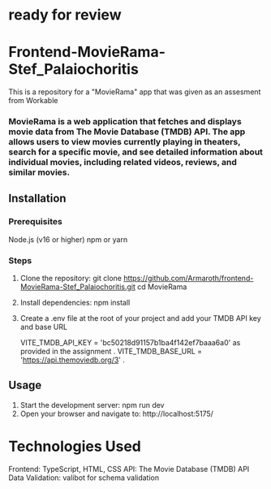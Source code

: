 # ready for review

# Frontend-MovieRama-Stef_Palaiochoritis

This is a repository for a "MovieRama" app that was given as an assesment from Workable

### MovieRama is a web application that fetches and displays movie data from The Movie Database (TMDB) API. The app allows users to view movies currently playing in theaters, search for a specific movie, and see detailed information about individual movies, including related videos, reviews, and similar movies.

## Installation

### Prerequisites

Node.js (v16 or higher)
npm or yarn

### Steps

1. Clone the repository:
   git clone https://github.com/Armaroth/frontend-MovieRama-Stef_Palaiochoritis.git
   cd MovieRama

2. Install dependencies:
   npm install

3. Create a .env file at the root of your project and add your TMDB API key and base URL

   VITE_TMDB_API_KEY = 'bc50218d91157b1ba4f142ef7baaa6a0' as provided in the assignment .
   VITE_TMDB_BASE_URL = 'https://api.themoviedb.org/3' .

## Usage

1.  Start the development server:
    npm run dev
2.  Open your browser and navigate to:
    http://localhost:5175/

# Technologies Used

Frontend: TypeScript, HTML, CSS
API: The Movie Database (TMDB) API
Data Validation: valibot for schema validation

